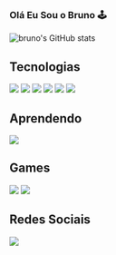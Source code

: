 ### Olá Eu Sou o Bruno 🕹️ 
![bruno's GitHub stats](https://github-readme-stats.vercel.app/api?username=brunolimapinheiro&show_icons=true&theme=radical)

## Tecnologias 
<div style="display:inline_block">
  <img src="https://img.shields.io/badge/HTML-239120?style=for-the-badge&logo=html5&logoColor=white">
  <img src="https://img.shields.io/badge/CSS-239120?&style=for-the-badge&logo=css3&logoColor=white">
    <img src="https://img.shields.io/badge/JavaScript-F7DF1E?style=for-the-badge&logo=javascript&logoColor=black">
  <img src="https://img.shields.io/badge/Python-14354C?style=for-the-badge&logo=python&logoColor=white">
  <img src="https://img.shields.io/badge/Bootstrap-563D7C?style=for-the-badge&logo=bootstrap&logoColor=white">
  <img src= "https://img.shields.io/badge/React-20232A?style=for-the-badge&logo=react&logoColor=61DAFB">
</div>
  
## Aprendendo
<div style="display:inline_block">
  <img src= "https://img.shields.io/badge/TypeScript-007ACC?style=for-the-badge&logo=typescript&logoColor=white">
</div>

## Games
<div style="display:inline_block">
  <img src="https://img.shields.io/badge/Steam-000000?style=for-the-badge&logo=steam&logoColor=white">
  <img src="https://img.shields.io/badge/Xbox-107C10?style=for-the-badge&logo=xbox&logoColor=white">
</div> 

## Redes Sociais 
<div style="display:inline_block">
  <a href="https://www.linkedin.com/in/bruno-lima-05aba3241"><img src="https://img.shields.io/badge/LinkedIn-0077B5?style=for-the-badge&logo=linkedin&logoColor=white"></a>
</div>





